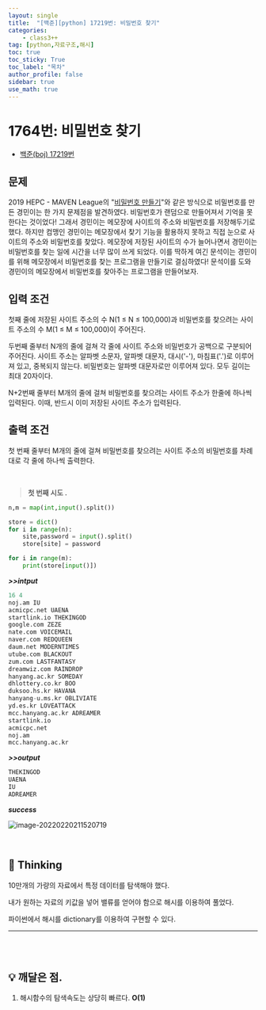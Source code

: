 ```yaml
---
layout: single
title:  "[백준][python] 17219번: 비밀번호 찾기"
categories: 
    - class3++
tag: [python,자료구조,해시]
toc: true
toc_sticky: True
toc_label: "목차"
author_profile: false
sidebar: true
use_math: true
---
```


# 1764번: 비밀번호 찾기

* [백준(boj) 17219번](https://www.acmicpc.net/problem/17219)

## 문제

2019 HEPC - MAVEN League의 "[비밀번호 만들기](https://www.acmicpc.net/problem/17218)"와 같은 방식으로 비밀번호를 만든 경민이는 한 가지 문제점을 발견하였다. 비밀번호가 랜덤으로 만들어져서 기억을 못 한다는 것이었다! 그래서 경민이는 메모장에 사이트의 주소와 비밀번호를 저장해두기로 했다. 하지만 컴맹인 경민이는 메모장에서 찾기 기능을 활용하지 못하고 직접 눈으로 사이트의 주소와 비밀번호를 찾았다. 메모장에 저장된 사이트의 수가 늘어나면서 경민이는 비밀번호를 찾는 일에 시간을 너무 많이 쓰게 되었다. 이를 딱하게 여긴 문석이는 경민이를 위해 메모장에서 비밀번호를 찾는 프로그램을 만들기로 결심하였다! 문석이를 도와 경민이의 메모장에서 비밀번호를 찾아주는 프로그램을 만들어보자.



## 입력 조건

첫째 줄에 저장된 사이트 주소의 수 N(1 ≤ N ≤ 100,000)과 비밀번호를 찾으려는 사이트 주소의 수 M(1 ≤ M ≤ 100,000)이 주어진다.

두번째 줄부터 N개의 줄에 걸쳐 각 줄에 사이트 주소와 비밀번호가 공백으로 구분되어 주어진다. 사이트 주소는 알파벳 소문자, 알파벳 대문자, 대시('-'), 마침표('.')로 이루어져 있고, 중복되지 않는다. 비밀번호는 알파벳 대문자로만 이루어져 있다. 모두 길이는 최대 20자이다.

N+2번째 줄부터 M개의 줄에 걸쳐 비밀번호를 찾으려는 사이트 주소가 한줄에 하나씩 입력된다. 이때, 반드시 이미 저장된 사이트 주소가 입력된다.



## 출력 조건

첫 번째 줄부터 M개의 줄에 걸쳐 비밀번호를 찾으려는 사이트 주소의 비밀번호를 차례대로 각 줄에 하나씩 출력한다.

<br/>

> **첫 번째 시도 .**

```python
n,m = map(int,input().split())

store = dict()
for i in range(n):
    site,password = input().split()
    store[site] = password

for i in range(m):
    print(store[input()])
```

 ***>>intput***

```python
16 4
noj.am IU
acmicpc.net UAENA
startlink.io THEKINGOD
google.com ZEZE
nate.com VOICEMAIL
naver.com REDQUEEN
daum.net MODERNTIMES
utube.com BLACKOUT
zum.com LASTFANTASY
dreamwiz.com RAINDROP
hanyang.ac.kr SOMEDAY
dhlottery.co.kr BOO
duksoo.hs.kr HAVANA
hanyang-u.ms.kr OBLIVIATE
yd.es.kr LOVEATTACK
mcc.hanyang.ac.kr ADREAMER
startlink.io
acmicpc.net
noj.am
mcc.hanyang.ac.kr
```

 ***>>output***

```python
THEKINGOD
UAENA
IU
ADREAMER
```

 ***success***

![image-20220220211520719]({{geunskoo.github.io}}/images/2022-02-20-boj-1764/image-20220220211520719.png)

<br/>

## 🌝 Thinking

10만개의 가량의 자료에서 특정 데이터를 탐색해야 했다.

내가 원하는 자료의 키값을 넣어 밸류를 얻어야 함으로 해시를 이용하여 풀었다.

파이썬에서 해시를 dictionary를 이용하여 구현할 수 있다. 

---

<br/>

<br/>

## 💡 깨달은 점.

1. 해시함수의 탐색속도는 상당히 빠르다. **O(1)**
